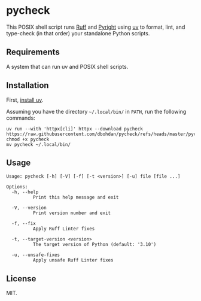# pycheck

This POSIX shell script runs
[Ruff](https://github.com/astral-sh/uv)
and
[Pyright](https://github.com/microsoft/pyright)
using
[uv](https://github.com/astral-sh/uv)
to format, lint, and type-check (in that order) your standalone Python scripts.

## Requirements

A system that can run uv and POSIX shell scripts.

## Installation

First, [install uv](https://github.com/astral-sh/uv#installation).

Assuming you have the directory `~/.local/bin/` in `PATH`, run the following commands:

```shell
uv run --with 'httpx[cli]' httpx --download pycheck https://raw.githubusercontent.com/dbohdan/pycheck/refs/heads/master/pycheck
chmod +x pycheck
mv pycheck ~/.local/bin/
```

## Usage

```none
Usage: pycheck [-h] [-V] [-f] [-t <version>] [-u] file [file ...]

Options:
  -h, --help
          Print this help message and exit

  -V, --version
          Print version number and exit

  -f, --fix
          Apply Ruff Linter fixes

  -t, --target-version <version>
          The target version of Python (default: '3.10')

  -u, --unsafe-fixes
          Apply unsafe Ruff Linter fixes
```

## License

MIT.
